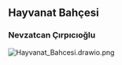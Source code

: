 ## Hayvanat Bahçesi
### Nevzatcan Çırpıcıoğlu
![Hayvanat_Bahcesi.drawio.png](https://www.dropbox.com/s/cedlah574rs0tpe/Hayvanat_Bahcesi.drawio.png?dl=0&raw=1)